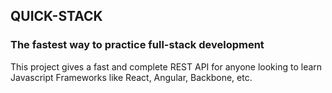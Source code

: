 ## QUICK-STACK

### The fastest way to practice full-stack development

This project gives a fast and complete REST API for anyone looking to learn Javascript Frameworks like React, Angular, Backbone, etc.
